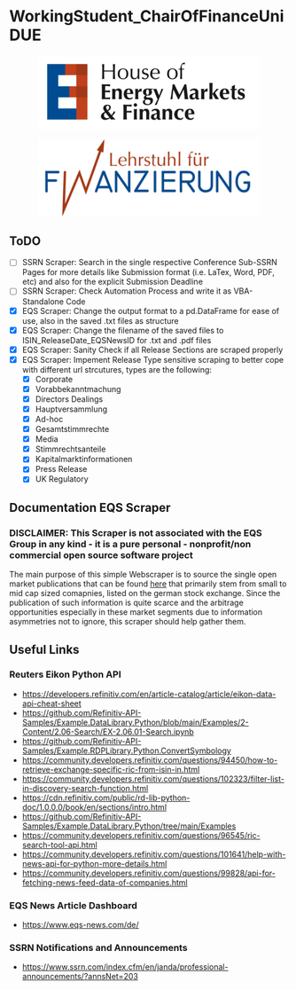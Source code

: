 # WorkingStudent_ChairOfFinanceUniDUE

<p align="center">
  <img src="https://raw.githubusercontent.com/RobertHennings/WorkingStudent_ChairOfFinanceUniDUE/refs/heads/main/Pictures/HEMF_Logo.png" 
       width="400"/>
</p>

<p align="center">
  <img src="https://raw.githubusercontent.com/RobertHennings/WorkingStudent_ChairOfFinanceUniDUE/refs/heads/main/Pictures/Chair_Logo.png" 
       width="400"/>
</p>

## ToDO
* [ ] SSRN Scraper: Search in the single respective Conference Sub-SSRN Pages for more details like Submission format (i.e. LaTex, Word, PDF, etc) and also for the explicit Submission Deadline
* [ ] SSRN Scraper: Check Automation Process and write it as VBA-Standalone Code
* [X] EQS Scraper: Change the output format to a pd.DataFrame for ease of use, also in the saved .txt files as structure
* [X] EQS Scraper: Change the filename of the saved files to ISIN_ReleaseDate_EQSNewsID for .txt and .pdf files
* [X] EQS Scraper: Sanity Check if all Release Sections are scraped properly
* [X] EQS Scraper: Impement Release Type sensitive scraping to better cope with different url strcutures, types are the following:
  * [X] Corporate
  * [X] Vorabbekanntmachung
  * [X] Directors Dealings
  * [X] Hauptversammlung
  * [X] Ad-hoc
  * [X] Gesamtstimmrechte
  * [X] Media
  * [X] Stimmrechtsanteile
  * [X] Kapitalmarktinformationen
  * [X] Press Release
  * [X] UK Regulatory

## Documentation EQS Scraper
### DISCLAIMER: This Scraper is not associated with the EQS Group in any kind - it is a pure personal - nonprofit/non commercial open source software project
The main purpose of this simple Webscraper is to source the single open market publications that can be found [here](https://www.eqs-news.com/de/) that primarily stem from small to mid cap sized comapnies, listed on the german stock exchange.
Since the publication of such information is quite scarce and the arbitrage opportunities especially in these market segments due to information asymmetries not to ignore, this scraper should help gather them.


## Useful Links
### Reuters Eikon Python API
* https://developers.refinitiv.com/en/article-catalog/article/eikon-data-api-cheat-sheet
* https://github.com/Refinitiv-API-Samples/Example.DataLibrary.Python/blob/main/Examples/2-Content/2.06-Search/EX-2.06.01-Search.ipynb
* https://github.com/Refinitiv-API-Samples/Example.RDPLibrary.Python.ConvertSymbology
* https://community.developers.refinitiv.com/questions/94450/how-to-retrieve-exchange-specific-ric-from-isin-in.html
* https://community.developers.refinitiv.com/questions/102323/filter-list-in-discovery-search-function.html
* https://cdn.refinitiv.com/public/rd-lib-python-doc/1.0.0.0/book/en/sections/intro.html
* https://github.com/Refinitiv-API-Samples/Example.DataLibrary.Python/tree/main/Examples
* https://community.developers.refinitiv.com/questions/96545/ric-search-tool-api.html
* https://community.developers.refinitiv.com/questions/101641/help-with-news-api-for-python-more-details.html
* https://community.developers.refinitiv.com/questions/99828/api-for-fetching-news-feed-data-of-companies.html

### EQS News Article Dashboard
* https://www.eqs-news.com/de/

### SSRN Notifications and Announcements
* https://www.ssrn.com/index.cfm/en/janda/professional-announcements/?annsNet=203
